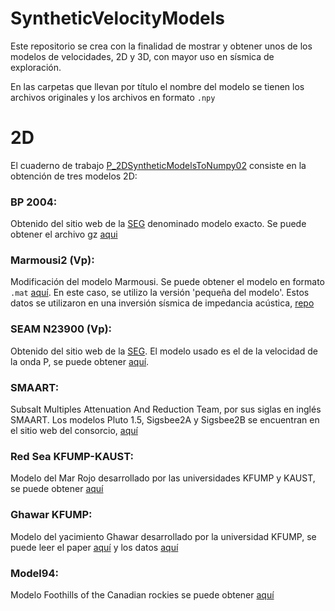 # SyntheticVelocityModels
Este repositorio se crea con la finalidad de mostrar y obtener unos de los modelos de velocidades, 2D y 3D, con mayor uso en sísmica de exploración. 

En las carpetas que llevan por título el nombre del modelo se tienen los archivos originales y los archivos en formato `.npy`

# 2D
El cuaderno de trabajo [P_2DSyntheticModelsToNumpy02](https://github.com/jddorellanao/SyntheticVelocityModels/blob/main/P_2DSyntheticModelsToNumpy02.ipynb) consiste en la obtención de tres modelos 2D:
### BP 2004:
Obtenido del sitio web de la [SEG](https://wiki.seg.org/wiki/2004_BP_velocity_estimation_benchmark_model) denominado modelo exacto. Se puede obtener el archivo gz [aqui](http://s3.amazonaws.com/open.source.geoscience/open_data/bpvelanal2004/vel_z6.25m_x12.5m_exact.segy.gz)
### Marmousi2 (Vp):
Modificación del modelo Marmousi. Se puede obtener el modelo en formato `.mat` [aquí](https://drive.google.com/drive/folders/19Sur5hdEB9TpZvmIgBpUqkF_QzGiU96i?usp=sharing). En este caso, se utilizo la versión 'pequeña del modelo'. Estos datos se utilizaron en una inversión sísmica de impedancia acústica, [repo](https://github.com/rafalunelli/SeismicInversion_WGAN-GP)
### SEAM N23900 (Vp):
Obtenido del sitio web de la [SEG](https://wiki.seg.org/wiki/Elastic_2DEW_Classic). El modelo usado es el de la velocidad de la onda P, se puede obtener [aquí](https://drive.google.com/file/d/0B2YKn_VsUkhNalJOWk9naV9MZXc/view?resourcekey=0-4VOHs6uRo0juNxLJThy9Cw).
### SMAART:
Subsalt Multiples Attenuation And Reduction Team, por sus siglas en inglés SMAART. Los modelos Pluto 1.5, Sigsbee2A y Sigsbee2B se encuentran en el sitio web del consorcio, [aquí](http://www.delphi.tudelft.nl/SMAART/)
### Red Sea KFUMP-KAUST:
Modelo del Mar Rojo desarrollado por las universidades KFUMP y KAUST, se puede obtener [aquí](https://wiki.seg.org/wiki/KFUPM-KAUST_Red_Sea_model)
### Ghawar KFUMP:
Modelo del yacimiento Ghawar desarrollado por la universidad KFUMP, se puede leer el paper [aquí](https://link.springer.com/article/10.1007/s12517-019-4390-4) y los datos [aquí](https://www.dropbox.com/sh/cmkg4fnxx2jpxcv/AAB5s0d6rd-wjCPZA3IbmsP-a?dl=0)
### Model94:
Modelo Foothills of the Canadian rockies se puede obtener [aquí]([http://www.delphi.tudelft.nl/SMAART/](https://reproducibility.org/data/bppublic/PUBLIC_2D_DATASETS/Model94/))
